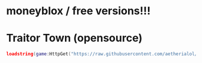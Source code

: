 # moneyblox / free versions!!!

# Traitor Town (opensource)
```lua
loadstring(game:HttpGet("https://raw.githubusercontent.com/aetherialol/moneyblox/refs/heads/main/ttt.lua"))()
```
